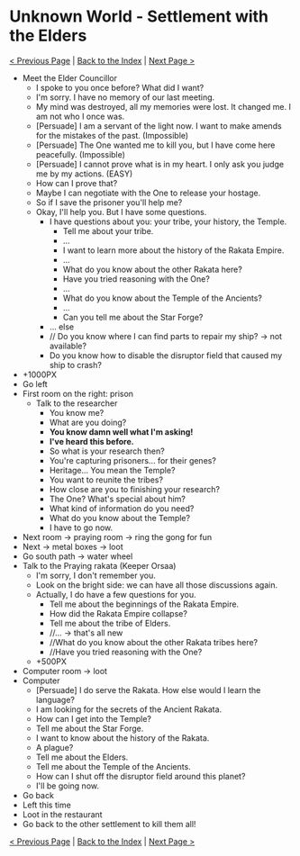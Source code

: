 # Unknown World - Settlement with the Elders

[< Previous Page](091_UnknownWorld.md)
| [Back to the Index](../index.md)
| [Next Page >](093_UnknownWorld.md)


- Meet the Elder Councillor
    - I spoke to you once before? What did I want?
    - I'm sorry. I have no memory of our last meeting.
    - My mind was destroyed, all my memories were lost. It changed me. I am not who I once was.
    - [Persuade] I am a servant of the light now. I want to make amends for the mistakes of the past. (Impossible)
    - [Persuade] The One wanted me to kill you, but I have come here peacefully. (Impossible)
    - [Persuade] I cannot prove what is in my heart. I only ask you judge me by my actions. (EASY)
    - How can I prove that?
    - Maybe I can negotiate with the One to release your hostage.	
    - So if I save the prisoner you'll help me?
    - Okay, I'll help you. But I have some questions.
        - I have questions about you: your tribe, your history, the Temple.
            - Tell me about your tribe.
            - ...
            - I want to learn more about the history of the Rakata Empire.
            - ...
            - What do you know about the other Rakata here?
            - Have you tried reasoning with the One?
            - ...
            - What do you know about the Temple of the Ancients?
            - ...
            - Can you tell me about the Star Forge?
        - ... else
        - // Do you know where I can find parts to repair my ship? -> not available?
        - Do you know how to disable the disruptor field that caused my ship to crash?
- +1000PX
- Go left
- First room on the right: prison
    - Talk to the researcher
        - You know me?
        - What are you doing?
        - **You know damn well what I'm asking!**
        - **I've heard this before.**
        - So what is your research then?
        - You're capturing prisoners... for their genes?
        - Heritage... You mean the Temple?
        - You want to reunite the tribes?
        - How close are you to finishing your research?
        - The One? What's special about him?
        - What kind of information do you need?
        - What do you know about the Temple?
        - I have to go now.
- Next room -> praying room -> ring the gong for fun
- Next -> metal boxes -> loot
- Go south path -> water wheel
- Talk to the Praying rakata (Keeper Orsaa)
    - I'm sorry, I don't remember you.
    - Look on the bright side: we can have all those discussions again.
    - Actually, I do have a few questions for you.
        - Tell me about the beginnings of the Rakata Empire.
        - How did the Rakata Empire collapse?
        - Tell me about the tribe of Elders.
        - //... -> that's all new
        - //What do you know about the other Rakata tribes here?
        - //Have you tried reasoning with the One?
    - +500PX
- Computer room -> loot
- Computer
    - [Persuade] I do serve the Rakata. How else would I learn the language?
    - I am looking for the secrets of the Ancient Rakata.
    - How can I get into the Temple?
    - Tell me about the Star Forge.
    - I want to know about the history of the Rakata.
    - A plague?
    - Tell me about the Elders.
    - Tell me about the Temple of the Ancients.
    - How can I shut off the disruptor field around this planet?
    - I'll be going now.
- Go back
- Left this time
- Loot in the restaurant
- Go back to the other settlement to kill them all!

[< Previous Page](091_UnknownWorld.md)
| [Back to the Index](../index.md)
| [Next Page >](093_UnknownWorld.md)

